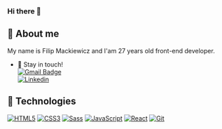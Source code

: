 ### Hi there 👋

## 🙍 About me
My name is Filip Mackiewicz and I'am 27 years old front-end developer. 
- 💬 Stay in touch! <br />
[![Gmail Badge](https://img.shields.io/badge/-Gmail-c14438?style=flat-square&logo=Gmail&logoColor=white&link=mailto:mackiewicz.filip@gmail.com)](mailto:mackiewicz.filip@gmail.com)<br />
[![Linkedin](https://img.shields.io/badge/-LinkedIn-blue?style=flat-square&logo=Linkedin&logoColor=white&link=https://www.linkedin.com/in/filip-mackiewicz/)](https://www.linkedin.com/in/filip-mackiewicz/)

## 🔧 Technologies
[![HTML5](https://img.shields.io/badge/-HTML5-E34F26?style=flat-square&logo=html5&logoColor=white&link=https://github.com/filipmackiewicz)](https://github.com/filipmackiewicz)
[![CSS3](https://img.shields.io/badge/-CSS3-1572B6?style=flat-square&logo=css3&link=https://github.com/filipmackiewicz)](https://github.com/filipmackiewicz)
[![Sass](https://img.shields.io/badge/-Sass-black?style=flat-square&logo=Sass&logoColor=pink)](https://github.com/filipmackiewicz)
[![JavaScript](https://img.shields.io/badge/-JavaScript-black?style=flat-square&logo=javascript&link=https://github.com/filipmackiewicz)](https://github.com/filipmackiewicz)
[![React](https://img.shields.io/badge/-React-black?style=flat-square&logo=react)](https://github.com/filipmackiewicz)
[![Git](https://img.shields.io/badge/-Git-black?style=flat-square&logo=git&link=https://github.com/filipmackiewicz)](https://github.com/filipmackiewicz)
